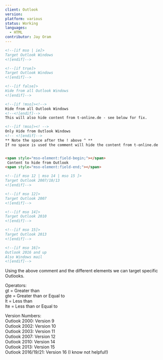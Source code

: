 ```yaml
---
client: Outlook
version:
platform: various
status: Working
languages:
  - HTML
contributor: Jay Oram
---
```


```html
<!--[if mso | ie]>
Target Outlook Windows
<![endif]-->

<!--[if true]>
Target Outlook Windows
<![endif]-->

<!--[if false]>
Hide from all Outlook Windows
<![endif]-->

<!--[if !mso]><!-->
Hide from all Outlook Windows 
<!--<![endif]-->
This will also hide content from t-online.de - see below for fix.

<!--[if !mso]><! -->
Only Hide from Outlook Windows
<!-- <![endif]-->
** Note the space after the ! above ^ **
If no space is used the comment will hide the content from t-online.de


<span style="mso-element:field-begin;"></span>
 Content to hide from Outlook 
<span style="mso-element:field-end;"></span>

<!--[if mso 12 | mso 14 | mso 15 ]>
Target Outlook 2007/10/13
<![endif]-->

<!--[if mso 12]>
Target Outlook 2007
<![endif]-->

<!--[if mso 14]>
Target Outlook 2010
<![endif]-->

<!--[if mso 15]>
Target Outlook 2013
<![endif]-->

<!--[if mso 16]>
Outlook 2016 and up
Also Windows mail
<![endif]-->
```

Using the above comment and the different elements we can target specific Outlooks. 

Operators:<br>
gt = Greater than<br>
gte = Greater than or Equal to<br>
lt = Less than<br>
lte = Less than or Equal to<br>

Version Numbers:<br>
Outlook 2000: Version 9<br>
Outlook 2002: Version 10<br>
Outlook 2003: Version 11<br>
Outlook 2007: Version 12<br>
Outlook 2010: Version 14<br>
Outlook 2013: Version 15<br>
Outlook 2016/19/21: Version 16 (I know not helpful!)

